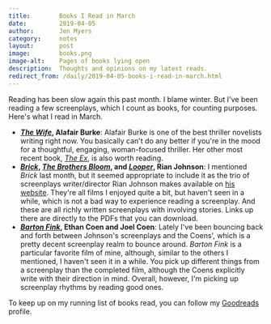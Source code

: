 ```yaml
---
title:        Books I Read in March
date:         2019-04-05
author:       Jen Myers
category:     notes
layout:       post
image:        books.png
image-alt:    Pages of books lying open
description:  Thoughts and opinions on my latest reads.
redirect_from: /daily/2019-04-05-books-i-read-in-march.html
---
```


Reading has been slow again this past month. I blame winter. But I've been reading a few screenplays, which I count as books, for counting purposes. Here's what I read in March.

<!-- more -->

- __[_The Wife_](https://www.goodreads.com/book/show/34971475-the-wife), Alafair Burke__: Alafair Burke is one of the best thriller novelists writing right now. You basically can't do any better if you're in the mood for a thoughtful, engaging, woman-focused thriller. Her other most recent book, [_The Ex_](https://www.goodreads.com/book/show/25817395-the-ex), is also worth reading.
- __[_Brick_](https://docs.wixstatic.com/ugd/985b9a_6252d37c4749471fb30e4942b729576a.pdf), [_The Brothers Bloom_](https://docs.wixstatic.com/ugd/985b9a_aa34b031c3554f9ea0985007f41ca593.pdf), and [_Looper_](https://docs.wixstatic.com/ugd/985b9a_e3a024f9e6e64400a928e09a62005b39.pdf), Rian Johnson__: I mentioned _Brick_ last month, but it seemed appropriate to include it as the trio of screenplays writer/director Rian Johnson makes available on [his website](https://www.rian-johnson.com/screenplays). They're all films I enjoyed quite a bit, but haven't seen in a while, which is not a bad way to experience reading a screenplay. And these are all richly written screenplays with involving stories. Links up there are directly to the PDFs that you can download.
- __[_Barton Fink_](http://www.screenplay.com/downloads/scripts/Barton%20Fink.pdf), Ethan Coen and Joel Coen__: Lately I've been bouncing back and forth between Johnson's screenplays and the Coens', which is a pretty decent screenplay realm to bounce around. _Barton Fink_ is a particular favorite film of mine, although, similar to the others I mentioned, I haven't seen it in a while. You pick up different things from a screenplay than the completed film, although the Coens explicitly write with their direction in mind. Overall, however, I'm picking up screenplay rhythms by reading good ones.

To keep up on my running list of books read, you can follow my [Goodreads](https://www.goodreads.com/jenmyers) profile.
